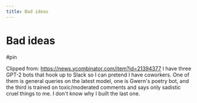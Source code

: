 ```yaml
---
title: Bad ideas
---
```


# Bad ideas

#pin

Clipped from: https://news.ycombinator.com/item?id=21394377
I have three GPT-2 bots that hook up to Slack so I can pretend I have coworkers.
One of them is general queries on the latest model, one is Gwern's poetry bot, and the third is trained on toxic/moderated comments and says only sadistic cruel things to me. I don't know why I built the last one.